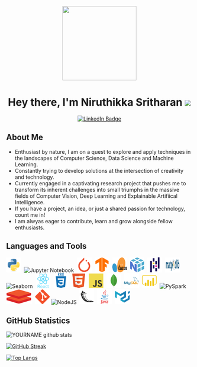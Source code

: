 <div id="header" align="center">
<!--   <img src="https://media.giphy.com/media/qT3NpahR7tGnOqqjng/giphy.gif" width="200" height="200"/> -->
  <img src="https://media.giphy.com/media/px9v45I39CcxyXPqEy/giphy.gif" width="200" height="200"/>
</div>
<h1 align="center">
  Hey there, I'm Niruthikka Sritharan</span>
  <img src="https://media.giphy.com/media/hvRJCLFzcasrR4ia7z/giphy.gif" width="30px"/>
</h1>
<div id="badges" align="center">
  <a href="https://www.linkedin.com/in/niruthikka-sritharan/">
    <img src="https://img.shields.io/badge/LinkedIn-blue?style=for-the-badge&logo=linkedin&logoColor=white" alt="LinkedIn Badge"/>
  </a>
</div>

## About Me

* Enthusiast by nature, I am on a quest to explore and apply techniques in the landscapes of Computer Science, Data Science and Machine Learning.
* Constantly trying to develop solutions at the intersection of creativity and technology.
* Currently engaged in a captivating research project that pushes me to transform its inherent challenges into small triumphs in the massive fields of Computer Vision, Deep Learning and Explainable Artifiical Intelligence.
* If you have a project, an idea, or just a shared passion for technology, count me in!
* I am alwyas eager to contribute, learn and grow alongside fellow enthusiasts.

  
## Languages and Tools

<div>
  <img src="https://github.com/devicons/devicon/blob/master/icons/python/python-original.svg" title="Python" alt="Python" width="40" height="40"/>&nbsp;
  <img src="https://user-images.githubusercontent.com/25181517/183914128-3fc88b4a-4ac1-40e6-9443-9a30182379b7.png" title="Jupyter Notebook" alt="Jupyter Notebook" width="40" height="40"/>&nbsp;
  <img src="https://github.com/devicons/devicon/blob/master/icons/pytorch/pytorch-original.svg" title="PyTorch" alt="PyTorch" width="40" height="40"/>&nbsp;
  <img src="https://github.com/devicons/devicon/blob/master/icons/tensorflow/tensorflow-original.svg" title="TensorFlow" alt="TensorFlow" width="40" height="40"/>&nbsp;
  <img src="https://github.com/scikit-learn/scikit-learn/blob/main/doc/logos/scikit-learn-logo-without-subtitle.svg" title="Scikit-learn" alt="Scikit-learn" width="40" height="40"/>&nbsp;
  <img src="https://github.com/devicons/devicon/blob/master/icons/numpy/numpy-original.svg" title="NumPy" alt="NumPy" width="40" height="40"/>&nbsp;
  <img src="https://github.com/devicons/devicon/blob/master/icons/pandas/pandas-original.svg" title="Pandas" alt="Pandas" width="40" height="40"/>&nbsp;
  <img src="https://github.com/matplotlib/matplotlib/blob/main/doc/_static/logo2.svg" title="Matplotlib" alt="Matplotlib" width="40" height="40"/>&nbsp;
  <img src="https://github.com/mwaskom/seaborn/blob/master/doc/_static/logo-mark-darkbg.svg" title="Seaborn" alt="Seaborn" width="40" height="40"/>&nbsp;
  <img src="https://github.com/devicons/devicon/blob/master/icons/react/react-original-wordmark.svg" title="React" alt="React" width="40" height="40"/>&nbsp;
  <img src="https://github.com/devicons/devicon/blob/master/icons/css3/css3-plain-wordmark.svg"  title="CSS3" alt="CSS" width="40" height="40"/>&nbsp;
  <img src="https://github.com/devicons/devicon/blob/master/icons/html5/html5-original.svg" title="HTML5" alt="HTML" width="40" height="40"/>&nbsp;
  <img src="https://github.com/devicons/devicon/blob/master/icons/javascript/javascript-original.svg" title="JavaScript" alt="JavaScript" width="40" height="40"/>&nbsp;
  <img src="https://github.com/devicons/devicon/blob/master/icons/mongodb/mongodb-original.svg" title="MongoDB"  alt="MongoDB" width="40" height="40"/>&nbsp;
  <img src="https://github.com/devicons/devicon/blob/master/icons/mysql/mysql-original-wordmark.svg" title="MySQL"  alt="MySQL" width="40" height="40"/>&nbsp;
  <img src="https://github.com/Azure-Player/icons-and-symbols/blob/master/popular/pbi-powerbi-logo.svg" title="Power BI"  alt="Power BI" width="40" height="40"/>&nbsp;
  <img src="https://github.com/apache/spark/blob/master/python/docs/source/_static/spark-logo-light.png" title="PySpark"  alt="PySpark" width="70" height="40"/>&nbsp;
  <img src="https://github.com/Azure-Player/icons-and-symbols/blob/master/popular/databricks.svg" title="Databricks"  alt="Databricks" width="70" height="40"/>&nbsp;
  <img src="https://github.com/devicons/devicon/blob/master/icons/git/git-original.svg" title="Git" alt="Git" width="40" height="40"/>
<!--   <img src="https://github.com/devicons/devicon/blob/master/icons/nodejs/nodejs-original-wordmark.svg" title="NodeJS" alt="NodeJS" width="40" height="40"/>&nbsp; -->
  <img src="https://user-images.githubusercontent.com/25181517/183568594-85e280a7-0d7e-4d1a-9028-c8c2209e073c.png" title="NodeJS" alt="NodeJS" width="40" height="40"/>&nbsp;
  <img src="https://github.com/devicons/devicon/blob/master/icons/flask/flask-original.svg" title="Flask" alt="Flask" width="40" height="40"/>&nbsp;
  <img src="https://github.com/devicons/devicon/blob/master/icons/java/java-original-wordmark.svg" title="Java" alt="Java" width="40" height="40"/>&nbsp;
  <img src="https://github.com/devicons/devicon/blob/master/icons/materialui/materialui-original.svg" title="Material UI" alt="Material UI" width="40" height="40"/>&nbsp;
</div>

## GitHub Statistics

![YOURNAME github stats](https://github-readme-stats.vercel.app/api?username=niruthikka24&show_icons=true&hide_border=true)

[![GitHub Streak](http://github-readme-streak-stats.herokuapp.com?user=niruthikka24)](https://git.io/streak-stats)

[![Top Langs](https://github-readme-stats.vercel.app/api/top-langs/?username=niruthikka24&layout=compact)](https://github.com/anuraghazra/github-readme-stats)

<!-- <div align="center">
  <img src="https://komarev.com/ghpvc/?username=niruthikka24&style=flat-square&color=blue" alt=""/>
</div> -->





<!--
**niruthikka24/niruthikka24** is a ✨ _special_ ✨ repository because its `README.md` (this file) appears on your GitHub profile.

Here are some ideas to get you started:

- 🔭 I’m currently working on ...
- 🌱 I’m currently learning ...
- 👯 I’m looking to collaborate on ...
- 🤔 I’m looking for help with ...
- 💬 Ask me about ...
- 📫 How to reach me: ...
- 😄 Pronouns: ...
- ⚡ Fun fact: ...
-->
